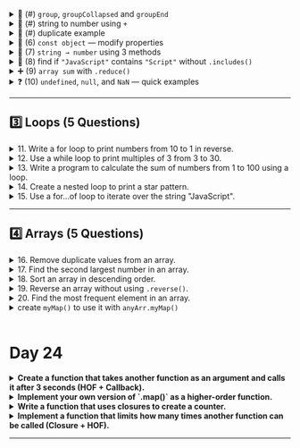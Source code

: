 <details>
<summary>📁 (#) <code>group</code>, <code>groupCollapsed</code> and <code>groupEnd</code></summary>

```js
console.groupCollapsed ("Aaj ka hisaab");
console.log("daal chaawal 50");
console.log("neebu paani 20");
console.log("paani puri 50");
console.groupEnd();
```
</details>

<details>
<summary>🔢 (#) string to number using <code>+</code></summary>

```js
console.log(typeof +"50"); // -> Output : number
```
</details>

<details>
<summary>🔁 (#) duplicate example</summary>

```js
console.log(typeof +"50"); // -> Output : number
```
</details>

<details>
<summary>🧩 (6) <code>const object</code> — modify properties</summary>

```js
const person = { name: "Alice", age: 25, city: "New York" };
console.log("Before update:", person);

// Modifying properties
person.age = 26;
person.city = "Los Angeles";

// Adding a new property
person.country = "USA";

console.log("After update:", person);
```
</details>

<details>
<summary>🔧 (7) <code>string → number</code> using 3 methods</summary>

```js
let str = "50";

// Method 1: Using Number()
let num1 = Number(str);
console.log(num1, typeof num1); // 50 "number"

// Method 2: Using parseInt()
let num2 = parseInt(str);
console.log(num2, typeof num2); // 50 "number"

// Method 3: Using Unary + operator
let num3 = +str;
console.log(num3, typeof num3); // 50 "number"
```
</details>

<details>
<summary>🔎 (8) find if <code>"JavaScript"</code> contains <code>"Script"</code> without <code>.includes()</code></summary>

```js
let str = "JavaScript";

// Method 1: Using .indexOf()
console.log(str.indexOf("Script") !== -1); // true

// Method 2: Using .search()
console.log(str.search("Script") !== -1); // true
```
</details>

<details>
<summary>➕ (9) <code>array sum</code> with <code>.reduce()</code></summary>

```js
let numbers = [10, 20, 30, 40, 50];
let sum = numbers.reduce((acc, num) => acc + num, 0);
console.log("Sum:", sum); // Sum: 150
```
</details>

<details>
<summary>❓ (10) <code>undefined</code>, <code>null</code>, and <code>NaN</code> — quick examples</summary>

| Concept     | Meaning                                            | Example                                 |
| ----------- | -------------------------------------------------- | --------------------------------------- |
| `undefined` | Declared but not assigned a value                  | `let x; console.log(x); // undefined`   |
| `null`      | Intentional absence of a value                     | `let y = null; console.log(y); // null` |
| `NaN`       | Result of invalid numeric operation (Not a Number) | `console.log("hello" / 2); // NaN`      |
****
```js
let a; // undefined
console.log(a); // undefined

let b = null; // explicitly null
console.log(b); // null

let c = "hello" / 2; // invalid math operation
console.log(c); // NaN
console.log(typeof NaN); // "number" (JS quirk)
```
</details>


---

## **3️⃣ Loops (5 Questions)**

<details>
<summary>11. Write a for loop to print numbers from 10 to 1 in reverse.</summary>

```js
for (let i = 10; i >= 1; i--) {
    console.log(i);
}
```
</details>

<details>
<summary>12. Use a while loop to print multiples of 3 from 3 to 30.</summary>

```js
let num = 3;

while (num <= 30) {
    console.log(num);
    num += 3;
}
```
</details>

<details>
<summary>13. Write a program to calculate the sum of numbers from 1 to 100 using a loop.</summary>

```js
let sum = 0;

for (let i = 1; i <= 100; i++) {
    sum += i;
}

console.log("Sum:", sum); // Output: 5050
```
</details>

<details>
<summary>14. Create a nested loop to print a star pattern.</summary>

```js
for (let i = 1; i <= 5; i++) {
    let stars = "";
    for (let j = 1; j <= i; j++) {
        stars += "*";
    }
    console.log(stars);
}
```
</details>

<details>
<summary>15. Use a for...of loop to iterate over the string "JavaScript".</summary>

```js
let str = "JavaScript";

for (let char of str) {
    console.log(char);
}
```
</details>

---

## **4️⃣ Arrays (5 Questions)**

<details>
<summary>16. Remove duplicate values from an array.</summary>

```js
let arr = [1, 2, 3, 2, 4, 3, 5];
let uniqueArr = [...new Set(arr)];
console.log(uniqueArr); // [1, 2, 3, 4, 5]
```
</details>

<details>
<summary>17. Find the second largest number in an array.</summary>

```js
function secondLargest(arr) {
    let sorted = [...new Set(arr)].sort((a, b) => b - a);
    return sorted.length > 1 ? sorted[1] : null;
}

console.log(secondLargest([10, 20, 5, 30, 30])); // Output: 20
```
</details>

<details>
<summary>18. Sort an array in descending order.</summary>

```js
let numbers = [5, 2, 9, 1, 5, 6];
numbers.sort((a, b) => b - a);
console.log(numbers); // [9, 6, 5, 5, 2, 1]
```
</details>

<details>
<summary>19. Reverse an array without using <code>.reverse()</code>.</summary>

```js
function reverseArray(arr) {
    let reversed = [];
    for (let i = arr.length - 1; i >= 0; i--) {
        reversed.push(arr[i]);
    }
    return reversed;
}

console.log(reverseArray([1, 2, 3, 4])); // [4, 3, 2, 1]
```
</details>

<details>
<summary>20. Find the most frequent element in an array.</summary>

```js
function mostFrequent(arr) {
    let freqMap = {};
    let maxFreq = 0, mostFrequentNum = null;

    for (let num of arr) {
        freqMap[num] = (freqMap[num] || 0) + 1;
        if (freqMap[num] > maxFreq) {
            maxFreq = freqMap[num];
            mostFrequentNum = num;
        }
    }
    return mostFrequentNum;
}

console.log(mostFrequent([1, 3, 3, 2, 3, 2, 2, 2, 2])); // Output: 2
```
</details>

<details>
<summary> create <code>myMap()</code> to use it with <code>anyArr.myMap()</code></summary>

```js
Syntax : 
Array.prototype.myMap = function(callback, thisArg) {

    console.log(this); // "this" is the array that called the method.
}

```

```js
Example : 
let nums = [10, 20, 30];

nums.myMap(function(x) {
    console.log(this); // logs [10, 20, 30]
});

```
</details>

<br>

# Day 24 

<details>
  <summary><strong>Create a function that takes another function as an argument and calls it after 3 seconds (HOF + Callback).</strong></summary>

  ```js
  function delayedExecution(callback) {
      setTimeout(callback, 3000);
  }

  // Example usage
  delayedExecution(() => console.log("Executed after 3 seconds"));
  ```
</details>

<details>
  <summary><strong>Implement your own version of `.map()` as a higher-order function.</strong></summary>

  ```js
  function customMap(array, callback) {
      let result = [];
      for (let i = 0; i < array.length; i++) {
          result.push(callback(array[i], i, array)); // Apply callback to each element
      }
      return result;
  }

  // Example usage
  console.log(customMap([1, 2, 3], num => num * 2)); 
  // Output: [2, 4, 6]
  ```
</details>

<details>
  <summary><strong>Write a function that uses closures to create a counter.</strong></summary>

  ```js
  function createCounter() {
      let count = 0;
      return function() { // Closure retains access to `count`
          return ++count;
      };
  }

  // Example usage
  const counter = createCounter();
  console.log(counter()); // Output: 1
  console.log(counter()); // Output: 2
  console.log(counter()); // Output: 3
  ```
</details>

<details>
  <summary><strong>Implement a function that limits how many times another function can be called (Closure + HOF).</strong></summary>

  ```js
  function limit(fn, limit) {
      let calledtimes = 0;
      return function () {
          if (calledtimes < limit) {
              calledtimes++;
              fn();
          }
      };
  }

  // Example usage
  let fn = limit(() => console.log("hello"), 3);
  fn(); // "hello"
  fn(); // "hello"
  fn(); // "hello"
  fn(); // (No output, limit reached)
  ```
</details>

---
